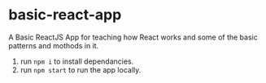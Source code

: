 # basic-react-app
A Basic ReactJS App for teaching how React works and some of the basic patterns and mothods in it.

1. run `npm i` to install dependancies.
2. run `npm start` to run the app locally.
